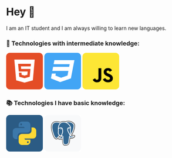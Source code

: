 # Hey 🖖
I am an IT student and I am always willing to learn new languages.

### 🧠 Technologies with intermediate knowledge:
![html5](https://raw.githubusercontent.com/BrunoVBBoscoli/BrunoVBBoscoli/main/icons/html5.svg) ![css3](https://raw.githubusercontent.com/BrunoVBBoscoli/BrunoVBBoscoli/main/icons/css3.svg) ![javascript](https://raw.githubusercontent.com/BrunoVBBoscoli/BrunoVBBoscoli/main/icons/javascript.svg)

### 📚 Technologies I have basic knowledge: 
![python](https://raw.githubusercontent.com/BrunoVBBoscoli/BrunoVBBoscoli/main/icons/python.svg) ![postgressql](https://raw.githubusercontent.com/BrunoVBBoscoli/BrunoVBBoscoli/main/icons/postgresql.svg)
